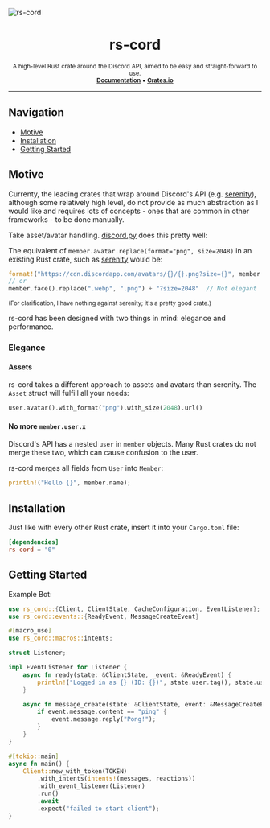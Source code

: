 ![rs-cord](https://i.ibb.co/jkBvVBR/rs-cord-png.png)
<h1 align="center">
    <b>rs-cord</b>
</h1>
<p align="center">
    <sup>
        A high-level Rust crate around the Discord API, aimed to be easy and straight-forward to use.
        <br>
        <a href="https://docs.rs/rs-cord"><b>Documentation</b></a> 
        • 
        <a href="https://crates.io/crates/rs-cord"><b>Crates.io</b></a>
    </sup>
</p>

----

## Navigation
- [Motive](#motive)
- [Installation](#installation)
- [Getting Started](#getting-started)

## Motive
Currenty, the leading crates that wrap around Discord's API (e.g. [serenity](https://github.com/serenity-rs/serenity)),
although some relatively high level, do not provide as much abstraction as I would like and requires lots of concepts -
ones that are common in other frameworks - to be done manually.

Take asset/avatar handling. [discord.py](https://github.com/Rapptz/discord.py) does this pretty well:

The equivalent of ``member.avatar.replace(format="png", size=2048)`` in an existing Rust crate, such as [serenity](https://github.com/serenity-rs/serenity) would be:
```rs
format!("https://cdn.discordapp.com/avatars/{}/{}.png?size={}", member.user.id, member.user.avatar, 2048)  // Verbose for what?
// or
member.face().replace(".webp", ".png") + "?size=2048"  // Not elegant
```

<sub>(For clarification, I have nothing against serenity; it's a pretty good crate.)</sub>

rs-cord has been designed with two things in mind: elegance and performance.

### Elegance

#### Assets
rs-cord takes a different approach to assets and avatars than serenity. The `Asset` struct will fulfill all your needs:
```rs
user.avatar().with_format("png").with_size(2048).url()
```

#### No more `member.user.x`
Discord's API has a nested `user` in `member` objects. 
Many Rust crates do not merge these two, which can cause confusion to the user.

rs-cord merges all fields from `User` into `Member`:
```rs
println!("Hello {}", member.name);
```

## Installation
Just like with every other Rust crate, insert it into your `Cargo.toml` file:
```toml
[dependencies]
rs-cord = "0"
```

## Getting Started
Example Bot:
```rs
use rs_cord::{Client, ClientState, CacheConfiguration, EventListener};
use rs_cord::events::{ReadyEvent, MessageCreateEvent}

#[macro_use]
use rs_cord::macros::intents;

struct Listener;

impl EventListener for Listener {
    async fn ready(state: &ClientState, _event: &ReadyEvent) {
        println!("Logged in as {} (ID: {})", state.user.tag(), state.user.id);
    }

    async fn message_create(state: &ClientState, event: &MessageCreateEvent) {
        if event.message.content == "ping" {
            event.message.reply("Pong!");
        }
    }
}

#[tokio::main]
async fn main() {
    Client::new_with_token(TOKEN)
        .with_intents(intents!(messages, reactions))
        .with_event_listener(Listener)
        .run()
        .await
        .expect("failed to start client");
}
```
